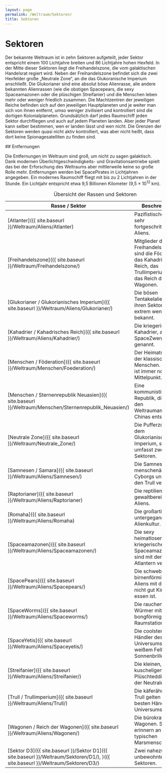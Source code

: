 ```yaml
---
layout: page
permalink: /Weltraum/Sektoren/
title: Sektoren
---
```



# Sektoren


Der bekannte Weltraum ist in zehn Sektoren aufgeteilt, jeder Sektor entspricht einem 100 Lichtjahre breiten und 86 Lichtjahre hohen Hexfeld. In der Mitte dieser Sektoren liegt die Freihandelszone, die vom galaktischen Handelsrat regiert wird. Neben der Freihandelszone befindet sich die zwei Hexfelder große „Neutrale Zone“, an die das Glukoranische Imperium anschließt. Die Glukorianer sind eine absolut böse Alienrasse, alle andere bekannten Alienrassen (wie die obstigen Spacepears, die sexy Spaceamazonen oder die plüschigen Streifanier) und die Menschen leben mehr oder weniger friedlich zusammen. Die Machtzentren der jeweiligen Reiche befinden sich auf den jeweiligen Hauptplaneten und je weiter man sich von ihnen entfernt, umso weniger zivilisiert und kontrolliert sind die dortigen Kolonialplaneten. Grundsätzlich darf jedes Raumschiff jeden Sektor durchfliegen und auch auf jedem Planeten landen. Aber jeder Planet kann selber bestimmen, wen er landen lässt und wen nicht. Die Grenzen der Sektoren werden quasi nicht aktiv kontrolliert, was aber nicht heißt, dass dort keine Spionagesatelliten zu finden sind.


<aside>
<div class="hinweis">
## Entfernungen

Die Entfernungen im Weltraum sind groß, um nicht zu sagen galaktisch. Dank modernen Überlichtgeschwindigkeits- und Gravitationsantriebe spielt das bei der Erforschung des Weltraums aber mittlerweile keine so große Rolle mehr. Entfernungen werden bei SpacePirates in Lichtjahren angegeben. Ein modernes Raumschiff fliegt mit bis zu 2 Lichtjahren in der Stunde. Ein Lichtjahr entspricht etwa 9,5 Billionen Kilometer (9,5 × 10<sup>12</sup> km).

</div>
</aside>
<table>
<caption>Übersicht der Rassen und Sektoren</caption>
<thead>
<tr><th>Rasse / Sektor</th><th>Beschreibung</th></tr>
</thead>
<tbody>
<tr><td>[Atlanter]({{ site.baseurl }}/Weltraum/Aliens/Atlanter)</td><td>Pazifistische, aber sehr fortgeschrittene Aliens.</td></tr>
<tr><td>[Freihandelszone]({{ site.baseurl }}/Weltraum/Freihandelszone/)</td><td>Mitglieder der Freihandelszone sind die Föderation, das Kahadrisches Reich, das Trullimperium und das Reich der Wagonen.</td></tr>
<tr><td>[Glukorianer / Glukorianisches Imperium]({{ site.baseurl }}/Weltraum/Aliens/Glukorianer/)</td><td>Die bösen Tentakelaliens. Über ihren Sektor ist nur extrem wenig bekannt.</td></tr>
<tr><td>[Kahadrier / Kahadrisches Reich]({{ site.baseurl }}/Weltraum/Aliens/Kahadrier/)</td><td>Die kriegerischen Kahadrier, auch SpaceZwerge genannt.</td></tr>
<tr><td>[Menschen / Föderation]({{ site.baseurl }}/Weltraum/Menschen/Foederation/)</td><td>Der Heimatsektor der klassischen Menschen. Die Erde ist immer noch ihr Mittelpunkt.</td></tr>
<tr><td>[Menschen / Sternenrepublik Neuasien]({{ site.baseurl }}/Weltraum/Menschen/Sternenrepublik_Neuasien/)</td><td>Eine kommunistische Republik, die aus den Weltraumambitionen Chinas entstand.</td></tr>
<tr><td>[Neutrale Zone]({{ site.baseurl }}/Weltraum/Neutrale_Zone/)</td><td>Die Pufferzone vor dem Glukorianischen Imperium, sie umfasst zwei Sektoren.</td></tr>
<tr><td>[Samnesen / Samara]({{ site.baseurl }}/Weltraum/Aliens/Samnesen/)</td><td>Die Samnesen sind menschenähnliche Cyborgs und mit den Trull verfeindet.</td></tr>
<tr><td>[Raptorianer]({{ site.baseurl }}/Weltraum/Aliens/Raptorianer)</td><td>Die reptilienartigen, gewaltbereiten Aliens.</td></tr>
<tr><td>[Romaha]({{ site.baseurl }}/Weltraum/Aliens/Romaha)</td><td>Die großartige, untergegangene Alienkultur.</td></tr>
<tr><td>[Spaceamazonen]({{ site.baseurl }}/Weltraum/Aliens/Spaceamazonen/)</td><td>Die sexy heimatlosen und kriegerischen Spaceamazonen sind mit den Atlantern verfeindet.</td></tr>
<tr><td>[SpacePears]({{ site.baseurl }}/Weltraum/Aliens/Spacepears/)</td><td>Die schwebende, birnenförmige Aliens mit denen nicht gut Kirschen essen ist.</td></tr>
<tr><td>[SpaceWorms]({{ site.baseurl }}/Weltraum/Aliens/Spaceworms/)</td><td>Die rauchenden Würmer mit ihren bongförmigen Raumstationen.</td></tr>
<tr><td>[SpaceYetis]({{ site.baseurl }}/Weltraum/Aliens/Spaceyetis/)</td><td>Die coolsten Händler des Universums mit weißem Fell und Sonnenbrille.</td></tr>
<tr><td>[Streifanier]({{ site.baseurl }}/Weltraum/Aliens/Streifanier/)</td><td>Die kleinen, kuscheligen Plüschteddies aus der Neutralen Zone.</td></tr>
<tr><td>[Trull / Trullimperium]({{ site.baseurl }}/Weltraum/Aliens/Trull/)</td><td>Die käferähnlichen Trull gelten als die besten Händler des Universums.</td></tr>
<tr><td>[Wagonen / Reich der Wagonen]({{ site.baseurl }}/Weltraum/Aliens/Wagonen/)</td><td>Die bürokratischen Wagonen. Sie erinnern an die typischen Marsmenschen.</td></tr>
<tr><td>[Sektor D3]({{ site.baseurl }}/Sektor D1]({{ site.baseurl }}/Weltraum/Sektoren/D1/), )({{ site.baseurl }}/Weltraum/Sektoren/D3/)</td><td>Zwei nahezu unbewohnte Sektoren.</td></tr>
</tbody>
</table>


